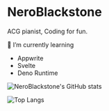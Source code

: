 # NeroBlackstone

ACG pianist, Coding for fun.

🌱 I’m currently learning
- Appwrite
- Svelte
- Deno Runtime

![NeroBlackstone's GitHub stats](https://github-readme-stats.vercel.app/api?username=NeroBlackstone&theme=dark)

![Top Langs](https://github-readme-stats.vercel.app/api/top-langs/?username=NeroBlackstone&hide=css,html,Nunjucks,Sass,Scss&theme=dark)

